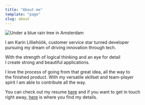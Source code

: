 ```yaml
---
title: "About me"
template: "page"
slug: about
---
```

<img class='home-bg' alt="Under a blue rain tree in Amsterdam" src="/media/blue-rain-amsterdam.JPG">


I am Karin Lilliehöök, customer service star turned developer <br>pursuing my dream of driving innovation through tech.

With the strength of logical thinking and an eye for detail <br>I create strong and beautiful applications.

I love the process of going from that great idea, all the way to <br>the finished product. With my versatile skillset and team-player <br>spirit I am able to contribute all the way.

You can check out my resume [here](resume "Karin's resume") and if you want to get in touch <br>right away, [here](contact "Karin's details") is where you find my details.

